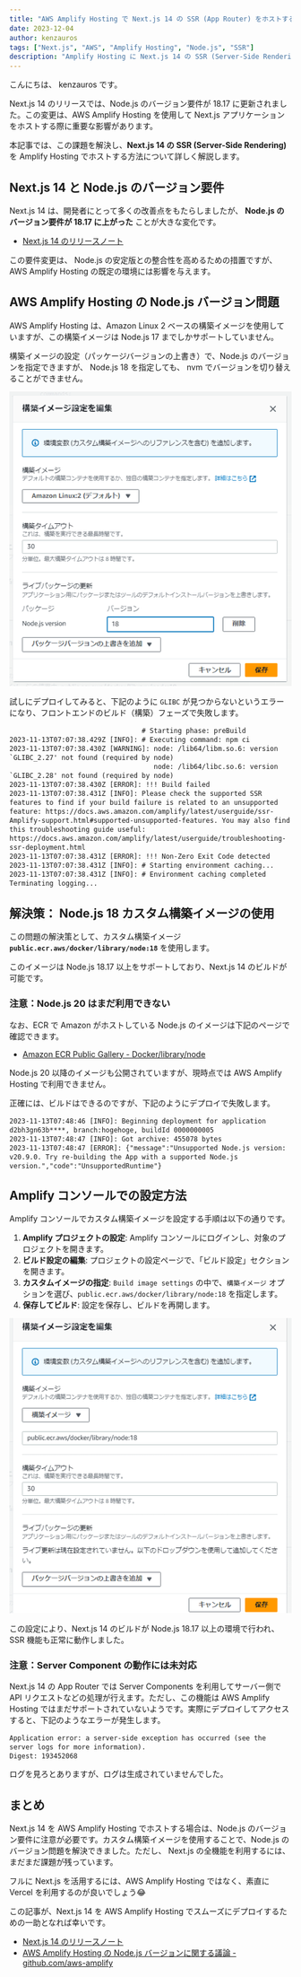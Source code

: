 ```yaml
---
title: "AWS Amplify Hosting で Next.js 14 の SSR (App Router) をホストする"
date: 2023-12-04
author: kenzauros
tags: ["Next.js", "AWS", "Amplify Hosting", "Node.js", "SSR"]
description: "Amplify Hosting に Next.js 14 の SSR (Server-Side Rendering) アプリをデプロイする方法を紹介します。"
---
```


こんにちは、 kenzauros です。

Next.js 14 のリリースでは、Node.js のバージョン要件が 18.17 に更新されました。この変更は、AWS Amplify Hosting を使用して Next.js アプリケーションをホストする際に重要な影響があります。

本記事では、この課題を解決し、**Next.js 14 の SSR (Server-Side Rendering)** を Amplify Hosting でホストする方法について詳しく解説します。

## Next.js 14 と Node.js のバージョン要件

Next.js 14 は、開発者にとって多くの改善点をもたらしましたが、 **Node.js のバージョン要件が 18.17 に上がった** ことが大きな変化です。

- [Next.js 14 のリリースノート](https://nextjs.org/blog/next-14)

この要件変更は、 Node.js の安定版との整合性を高めるための措置ですが、AWS Amplify Hosting の既定の環境には影響を与えます。

## AWS Amplify Hosting の Node.js バージョン問題

AWS Amplify Hosting は、Amazon Linux 2 ベースの構築イメージを使用していますが、この構築イメージは Node.js 17 までしかサポートしていません。

構築イメージの設定（パッケージバージョンの上書き）で、Node.js のバージョンを指定できますが、 Node.js 18 を指定しても、 nvm でバージョンを切り替えることができません。

![AWS Amplify Hosting の構築イメージ設定で Node.js のバージョンを指定](./images/specify-node-version-on-amplify-hosting.png "AWS Amplify Hosting の構築イメージ設定")

試しにデプロイしてみると、下記のように `GLIBC` が見つからないというエラーになり、フロントエンドのビルド（構築）フェーズで失敗します。

```
                                 # Starting phase: preBuild
2023-11-13T07:07:38.429Z [INFO]: # Executing command: npm ci
2023-11-13T07:07:38.430Z [WARNING]: node: /lib64/libm.so.6: version `GLIBC_2.27' not found (required by node)
                                    node: /lib64/libc.so.6: version `GLIBC_2.28' not found (required by node)
2023-11-13T07:07:38.430Z [ERROR]: !!! Build failed
2023-11-13T07:07:38.431Z [INFO]: Please check the supported SSR features to find if your build failure is related to an unsupported feature: https://docs.aws.amazon.com/amplify/latest/userguide/ssr-Amplify-support.html#supported-unsupported-features. You may also find this troubleshooting guide useful: https://docs.aws.amazon.com/amplify/latest/userguide/troubleshooting-ssr-deployment.html
2023-11-13T07:07:38.431Z [ERROR]: !!! Non-Zero Exit Code detected
2023-11-13T07:07:38.431Z [INFO]: # Starting environment caching...
2023-11-13T07:07:38.431Z [INFO]: # Environment caching completed
Terminating logging...
```

## 解決策： Node.js 18 カスタム構築イメージの使用

この問題の解決策として、カスタム構築イメージ **`public.ecr.aws/docker/library/node:18`** を使用します。

このイメージは Node.js 18.17 以上をサポートしており、Next.js 14 のビルドが可能です。

### 注意：Node.js 20 はまだ利用できない

なお、ECR で Amazon がホストしている Node.js のイメージは下記のページで確認できます。

- [Amazon ECR Public Gallery - Docker/library/node](https://gallery.ecr.aws/docker/library/node)

Node.js 20 以降のイメージも公開されていますが、現時点では AWS Amplify Hosting で利用できません。

正確には、ビルドはできるのですが、下記のようにデプロイで失敗します。

```
2023-11-13T07:48:46 [INFO]: Beginning deployment for application d2bh3gn63b****, branch:hogehoge, buildId 0000000005
2023-11-13T07:48:47 [INFO]: Got archive: 455078 bytes
2023-11-13T07:48:47 [ERROR]: {"message":"Unsupported Node.js version: v20.9.0. Try re-building the App with a supported Node.js version.","code":"UnsupportedRuntime"}
```

## Amplify コンソールでの設定方法

Amplify コンソールでカスタム構築イメージを設定する手順は以下の通りです。

1. **Amplify プロジェクトの設定**: Amplify コンソールにログインし、対象のプロジェクトを開きます。
2. **ビルド設定の編集**: プロジェクトの設定ページで、「ビルド設定」セクションを開きます。
3. **カスタムイメージの指定**: `Build image settings` の中で、`構築イメージ` オプションを選び、`public.ecr.aws/docker/library/node:18` を指定します。
4. **保存してビルド**: 設定を保存し、ビルドを再開します。

![AWS Amplify Hosting の構築イメージ設定でカスタムイメージを指定する](./images/specify-node-custom-image-on-amplify-hosting.png "AWS Amplify Hosting の構築イメージ設定でカスタムイメージを指定する")

この設定により、Next.js 14 のビルドが Node.js 18.17 以上の環境で行われ、SSR 機能も正常に動作しました。

### 注意：Server Component の動作には未対応

Next.js 14 の App Router では Server Components を利用してサーバー側で API リクエストなどの処理が行えます。ただし、この機能は AWS Amplify Hosting ではまだサポートされていないようです。実際にデプロイしてアクセスすると、下記のようなエラーが発生します。

```
Application error: a server-side exception has occurred (see the server logs for more information).
Digest: 193452068
```

ログを見ろとありますが、ログは生成されていませんでした。

## まとめ

Next.js 14 を AWS Amplify Hosting でホストする場合は、Node.js のバージョン要件に注意が必要です。カスタム構築イメージを使用することで、Node.js のバージョン問題を解決できました。ただし、 Next.js の全機能を利用するには、まだまだ課題が残っています。

フルに Next.js を活用するには、AWS Amplify Hosting ではなく、素直に Vercel を利用するのが良いでしょう😂

この記事が、Next.js 14 を AWS Amplify Hosting でスムーズにデプロイするための一助となれば幸いです。

- [Next.js 14 のリリースノート](https://nextjs.org/blog/next-14)
- [AWS Amplify Hosting の Node.js バージョンに関する議論 - github.com/aws-amplify](https://github.com/aws-amplify/amplify-hosting/issues/3779)
